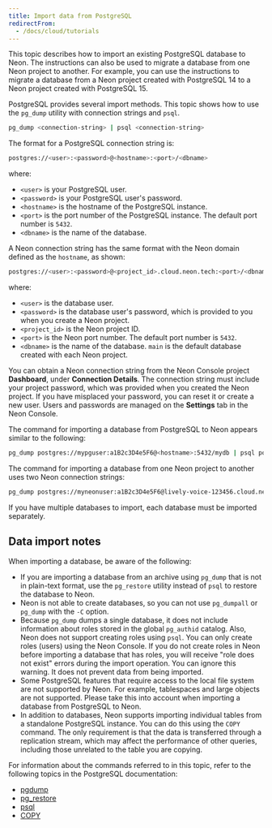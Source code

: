 ```yaml
---
title: Import data from PostgreSQL
redirectFrom:
  - /docs/cloud/tutorials
---
```


This topic describes how to import an existing PostgreSQL database to Neon. The instructions can also be used to migrate a database from one Neon project to another. For example, you can use the instructions to migrate a database from a Neon project created with PostgreSQL 14 to a Neon project created with PostgreSQL 15.

PostgreSQL provides several import methods. This topic shows how to use the `pg_dump` utility with connection strings and `psql`.

```bash
pg_dump <connection-string> | psql <connection-string>
```

The format for a PostgreSQL connection string is:

```bash
postgres://<user>:<password>@<hostname>:<port>/<dbname>
```

where:

- `<user>` is your PostgreSQL user.
- `<password>` is your PostgreSQL user's password.
- `<hostname>` is the hostname of the PostgreSQL instance.
- `<port>` is the port number of the PostgreSQL instance. The default port number is `5432`.
- `<dbname>` is the name of the database.

A Neon connection string has the same format with the Neon domain defined as the `hostname`, as shown:  

```bash
postgres://<user>:<password>@<project_id>.cloud.neon.tech:<port>/<dbname>
```

where:

- `<user>` is the database user.
- `<password>` is the database user's password, which is provided to you when you create a Neon project.
- `<project_id>` is the Neon project ID.
- `<port>` is the Neon port number. The default port number is `5432`.
- `<dbname>` is the name of the database. `main` is the default database created with each Neon project.

You can obtain a Neon connection string from the Neon Console project **Dashboard**, under **Connection Details**. The connection string must include your project password, which was provided when you created the Neon project. If you have misplaced your password, you can reset it or create a new user. Users and passwords are managed on the **Settings** tab in the Neon Console.

The command for importing a database from PostgreSQL to Neon appears similar to the following:

```bash
pg_dump postgres://mypguser:a1B2c3D4e5F6@<hostname>:5432/mydb | psql postgres://myneonuser:a1B2c3D4e5F6@lively-voice-123456.cloud.neon.tech:5432/main
```

The command for importing a database from one Neon project to another uses two Neon connection strings:

```bash
pg_dump postgres://myneonuser:a1B2c3D4e5F6@lively-voice-123456.cloud.neon.tech:5432/main | psql postgres://myneonuser:a1B2c3D4e5F6@floral-king-123456.cloud.neon.tech:5432/main
```

If you have multiple databases to import, each database must be imported separately.

## Data import notes

When importing a database, be aware of the following:

- If you are importing a database from an archive using `pg_dump` that is  not in plain-text format, use the `pg_restore` utility instead of `psql` to restore the database to Neon.
- Neon is not able to create databases, so you can not use `pg_dumpall` or `pg_dump` with the `-C` option.
- Because `pg_dump` dumps a single database, it does not include information about roles stored in the global `pg_authid` catalog. Also, Neon does not support creating roles using `psql`. You can only create roles (users) using the Neon Console. If you do not create roles in Neon before importing a database that has roles, you will receive "role does not exist" errors during the import operation. You can ignore this warning. It does not prevent data from being imported.
- Some PostgreSQL features that require access to the local file system are not supported by Neon. For example, tablespaces and large objects are not supported. Please take this into account when importing a database from PostgreSQL to Neon.
- In addition to databases, Neon supports importing individual tables from a standalone PostgreSQL instance. You can do this using the `COPY` command. The only requirement is that the data is transferred through a replication stream, which may affect the performance of other queries, including those unrelated to the table you are copying.

For information about the commands referred to in this topic, refer to the following topics in the PostgreSQL documentation:

- [pgdump](https://www.postgresql.org/docs/14/app-pgdump.html)
- [pg_restore](https://www.postgresql.org/docs/14/app-pgrestore.html)
- [psql](https://www.postgresql.org/docs/14/app-psql.html)
- [COPY](https://www.postgresql.org/docs/14/sql-copy.html)
